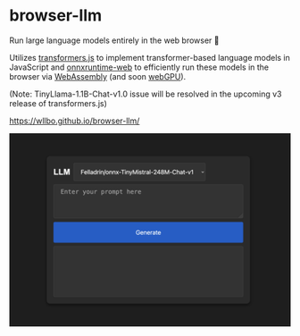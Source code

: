 # browser-llm

Run large language models entirely in the web browser 🚀

Utilizes [transformers.js](https://github.com/xenova/transformers.js) to implement transformer-based language models in JavaScript and [onnxruntime-web](https://github.com/microsoft/onnxruntime) to efficiently run these models in the browser via [WebAssembly](https://webassembly.org/) (and soon [webGPU](https://github.com/gpuweb/gpuweb)).

(Note: TinyLlama-1.1B-Chat-v1.0 issue will be resolved in the upcoming v3 release of transformers.js)

https://wllbo.github.io/browser-llm/

![alt text](image.png)